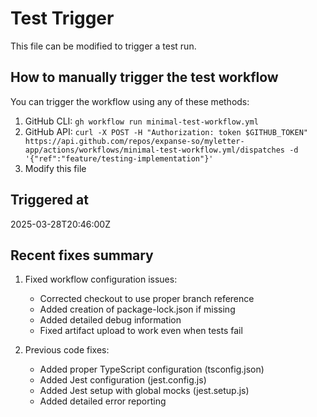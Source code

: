 # Test Trigger

This file can be modified to trigger a test run.

## How to manually trigger the test workflow

You can trigger the workflow using any of these methods:

1. GitHub CLI: `gh workflow run minimal-test-workflow.yml`
2. GitHub API: `curl -X POST -H "Authorization: token $GITHUB_TOKEN" https://api.github.com/repos/expanse-so/myletter-app/actions/workflows/minimal-test-workflow.yml/dispatches -d '{"ref":"feature/testing-implementation"}'`
3. Modify this file

## Triggered at

2025-03-28T20:46:00Z

## Recent fixes summary

1. Fixed workflow configuration issues:
   - Corrected checkout to use proper branch reference
   - Added creation of package-lock.json if missing
   - Added detailed debug information
   - Fixed artifact upload to work even when tests fail

2. Previous code fixes:
   - Added proper TypeScript configuration (tsconfig.json)
   - Added Jest configuration (jest.config.js)
   - Added Jest setup with global mocks (jest.setup.js)
   - Added detailed error reporting